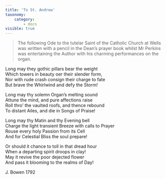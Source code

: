 ```yaml
---
title: 'To St. Andrew'
taxonomy:
    category:
        - docs
visible: true
---
```


> The following Ode to the tutelar Saint of the Catholic Church at Wells was written with a pencil in the Dean’s prayer book whilst Mr Perkins was entertaining the Author with his charming performances on the organ.

Long may they gothic pillars bear the weight  
Which towers in beauty oer their slender form,  
Nor with rude crash consign their charge to fate  
But brave the Whirlwind and defy the Storm!  

Long may thy solemn Organ’s melting sound  
Attune the mind, and pure affections raise  
Roll thro’ the vaulted roofs, and thence rebound  
To distant Ailes, and die in Songs of Praise!  

Long may thy Matin and thy Evening bell  
Charge the light transient Breeze with calls to Prayer  
Rouse every holy Passion from its Cell  
And for Celestial Bliss the soul prepare!  

Or should it chance to toll in that dread hour  
When a departing spirit droops in clay!  
May it revive the poor dejected flower  
And pass it blooming to the realms of Day!  

J. Bowen 
1792